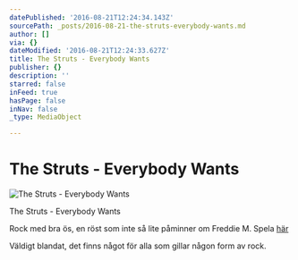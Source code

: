 ```yaml
---
datePublished: '2016-08-21T12:24:34.143Z'
sourcePath: _posts/2016-08-21-the-struts-everybody-wants.md
author: []
via: {}
dateModified: '2016-08-21T12:24:33.627Z'
title: The Struts - Everybody Wants
publisher: {}
description: ''
starred: false
inFeed: true
hasPage: false
inNav: false
_type: MediaObject

---
```

# The Struts - Everybody Wants
![The Struts - Everybody Wants](https://the-grid-user-content.s3-us-west-2.amazonaws.com/d9f4dc6f-3d47-44c5-ad78-56db90630f5b.jpg)

The Struts - Everybody Wants

Rock med bra ös, en röst som inte så lite påminner om Freddie M. Spela [här][0]

Väldigt blandat, det finns något för alla som gillar någon form av rock.

[0]: https://open.spotify.com/album/5jQD9aAuIOy8LIGkVlgVKq